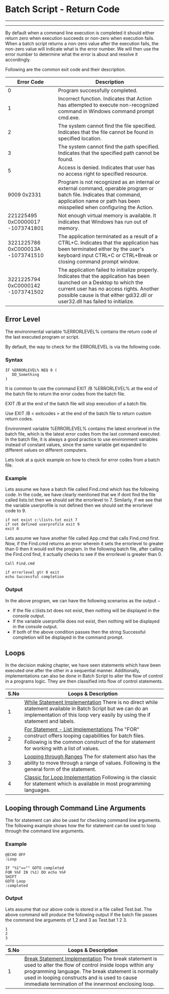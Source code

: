 # Batch Script - Return Code

---



---

By default when a command line execution is completed it should either return zero when execution succeeds or non-zero when execution fails. When a batch script returns a non-zero value after the execution fails, the non-zero value will indicate what is the error number. We will then use the error number to determine what the error is about and resolve it accordingly.

Following are the common exit code and their description.

| Error Code | Description |
| --- | --- |
| 0 | Program successfully completed. |
| 1 | Incorrect function. Indicates that Action has attempted to execute non-recognized command in Windows command prompt cmd.exe. |
| 2 | The system cannot find the file specified. Indicates that the file cannot be found in specified location. |
| 3 | The system cannot find the path specified. Indicates that the specified path cannot be found. |
| 5 | Access is denied. Indicates that user has no access right to specified resource. |
| 9009  0x2331 | Program is not recognized as an internal or external command, operable program or batch file. Indicates that command, application name or path has been misspelled when configuring the Action. |
| 221225495  0xC0000017  -1073741801 | Not enough virtual memory is available.  It indicates that Windows has run out of memory. |
| 3221225786  0xC000013A  -1073741510 | The application terminated as a result of a CTRL+C. Indicates that the application has been terminated either by the user's keyboard input CTRL+C or CTRL+Break or closing command prompt window. |
| 3221225794  0xC0000142  -1073741502 | The application failed to initialize properly. Indicates that the application has been launched on a Desktop to which the current user has no access rights. Another possible cause is that either gdi32.dll or user32.dll has failed to initialize. |

## Error Level

The environmental variable %ERRORLEVEL% contains the return code of the last executed program or script.

By default, the way to check for the ERRORLEVEL is via the following code.

### Syntax

```
IF %ERRORLEVEL% NEQ 0 ( 
   DO_Something 
)
```

It is common to use the command EXIT /B %ERRORLEVEL% at the end of the batch file to return the error codes from the batch file.

EXIT /B at the end of the batch file will stop execution of a batch file.

Use EXIT /B < exitcodes > at the end of the batch file to return custom return codes.

Environment variable %ERRORLEVEL% contains the latest errorlevel in the batch file, which is the latest error codes from the last command executed. In the batch file, it is always a good practice to use environment variables instead of constant values, since the same variable get expanded to different values on different computers.

Lets look at a quick example on how to check for error codes from a batch file.

### Example

Lets assume we have a batch file called Find.cmd which has the following code. In the code, we have clearly mentioned that we if dont find the file called lists.txt then we should set the errorlevel to 7. Similarly, if we see that the variable userprofile is not defined then we should set the errorlevel code to 9.

```
if not exist c:\lists.txt exit 7 
if not defined userprofile exit 9 
exit 0
```

Lets assume we have another file called App.cmd that calls Find.cmd first. Now, if the Find.cmd returns an error wherein it sets the errorlevel to greater than 0 then it would exit the program. In the following batch file, after calling the Find.cnd find, it actually checks to see if the errorlevel is greater than 0.

```
Call Find.cmd

if errorlevel gtr 0 exit 
echo Successful completion
```

### Output

In the above program, we can have the following scenarios as the output −

* If the file c:\lists.txt does not exist, then nothing will be displayed in the console output.
* If the variable userprofile does not exist, then nothing will be displayed in the console output.
* If both of the above condition passes then the string Successful completion will be displayed in the command prompt.

## Loops

In the decision making chapter, we have seen statements which have been executed one after the other in a sequential manner. Additionally, implementations can also be done in Batch Script to alter the flow of control in a programs logic. They are then classified into flow of control statements.

| S.No | Loops & Description |
| --- | --- |
| 1 | [While Statement Implementation](/batch_script/batch_script_while_statement_implementation.htm) There is no direct while statement available in Batch Script but we can do an implementation of this loop very easily by using the if statement and labels. |
| 2 | [For Statement - List Implementations](/batch_script/batch_script_for_statement_implementations.htm) The "FOR" construct offers looping capabilities for batch files. Following is the common construct of the for statement for working with a list of values. |
| 3 | [Looping through Ranges](/batch_script/batch_script_looping_through_ranges.htm) The for statement also has the ability to move through a range of values. Following is the general form of the statement. |
| 4 | [Classic for Loop Implementation](/batch_script/batch_script_classic_loop_implementationn.htm) Following is the classic for statement which is available in most programming languages. |

## Looping through Command Line Arguments

The for statement can also be used for checking command line arguments. The following example shows how the for statement can be used to loop through the command line arguments.

### Example

```
@ECHO OFF 
:Loop 

IF "%1"=="" GOTO completed 
FOR %%F IN (%1) DO echo %%F 
SHIFT 
GOTO Loop 
:completed
```

### Output

Lets assume that our above code is stored in a file called Test.bat. The above command will produce the following output if the batch file passes the command line arguments of 1,2 and 3 as Test.bat 1 2 3.

```
1 
2 
3
```

| S.No | Loops & Description |
| --- | --- |
| 1 | [Break Statement Implementation](/batch_script/batch_script_break_statement_implementation.htm) The break statement is used to alter the flow of control inside loops within any programming language. The break statement is normally used in looping constructs and is used to cause immediate termination of the innermost enclosing loop. |

